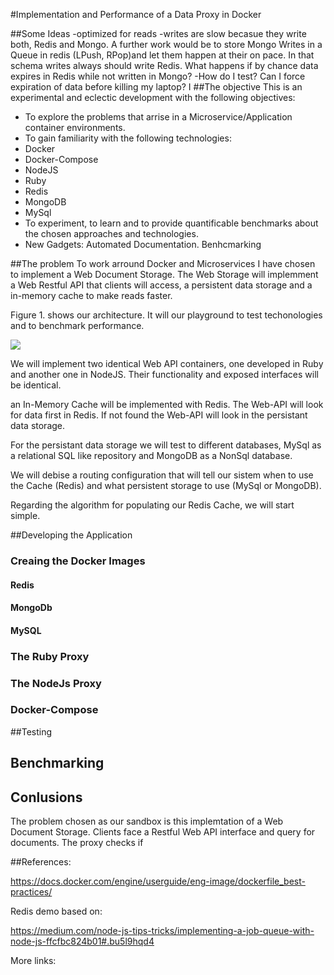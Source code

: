 
#Implementation and Performance of a Data Proxy in Docker

##Some Ideas
-optimized for reads
-writes are slow becasue they write both, Redis and Mongo. A further work would be to store Mongo Writes in a Queue in redis (LPush, RPop)and let them happen at their on pace. In that schema writes always should write Redis. What happens if by chance data expires in Redis while not written in Mongo?
-How do I test? Can I force expiration of data before killing my laptop? I 
##The objective
This is an experimental and eclectic development with the following objectives:

- To explore the problems that arrise in a Microservice/Application container environments.
- To gain familiarity with the following technologies:
 - Docker
 - Docker-Compose
 - NodeJS
 - Ruby
 - Redis
 - MongoDB
 - MySql
- To experiment, to learn and to provide quantificable benchmarks about the chosen approaches and technologies.
- New Gadgets: Automated Documentation. Benhcmarking

##The problem
To work arround Docker and Microservices I have chosen to implement a Web Document Storage. The Web Storage will implemment a Web Restful API that clients will access, a persistent data storage and a in-memory cache to make reads faster.

Figure 1. shows our architecture. It will our playground to test techonologies and to benchmark performance.

<img src="./assets/architecture.png">

We will implement two identical Web API containers, one developed in Ruby and another one in NodeJS. Their functionality and exposed interfaces will be identical.

an In-Memory Cache will be implemented with Redis. The Web-API will look for data first in Redis. If not found the Web-API will look in the persistant data storage.

For the persistant data storage we will test to different databases, MySql as a relational SQL like repository and MongoDB as a NonSql database.

We will debise a routing configuration that will tell our sistem when to use the Cache (Redis) and what persistent storage to use (MySql or MongoDB).

Regarding the algorithm for populating our Redis Cache, we will start simple. <describe>

##Developing the Application

### Creaing the Docker Images
#### Redis
#### MongoDb
#### MySQL

### The Ruby Proxy
### The NodeJs Proxy

### Docker-Compose


##Testing

## Benchmarking

## Conlusions

The problem chosen as our sandbox is this implemtation of a Web Document Storage. 
Clients face a Restful Web API interface and query for documents.
The proxy checks if 




##References:

<a url="https://docs.docker.com/engine/userguide/eng-image/dockerfile_best-practices/">https://docs.docker.com/engine/userguide/eng-image/dockerfile_best-practices/</a>

Redis demo based on:

<a url="https://medium.com/node-js-tips-tricks/implementing-a-job-queue-with-node-js-ffcfbc824b01#.bu5l9hqd4">https://medium.com/node-js-tips-tricks/implementing-a-job-queue-with-node-js-ffcfbc824b01#.bu5l9hqd4</a>

More links:

